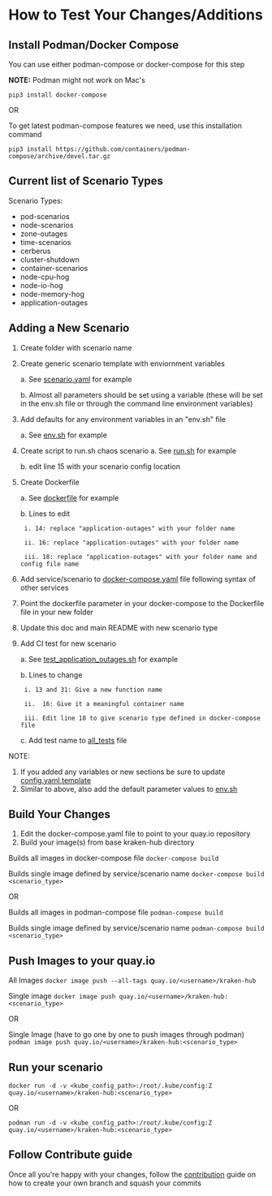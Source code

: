 # How to Test Your Changes/Additions 

## Install Podman/Docker Compose
You can use either podman-compose or docker-compose for this step

**NOTE:** Podman might not work on Mac's

`pip3 install docker-compose`

OR 

To get latest podman-compose features we need, use this installation command

`pip3 install https://github.com/containers/podman-compose/archive/devel.tar.gz`

## Current list of Scenario Types

Scenario Types:
* pod-scenarios
* node-scenarios
* zone-outages
* time-scenarios
* cerberus
* cluster-shutdown
* container-scenarios
* node-cpu-hog
* node-io-hog
* node-memory-hog
* application-outages

## Adding a New Scenario
1. Create folder with scenario name

2. Create generic scenario template with enviornment variables

    a. See [scenario.yaml](../application-outages/app_outages.yaml.template) for example
    
    b. Almost all parameters should be set using a variable (these will be set in the env.sh file or through the command line environment variables)
    
3. Add defaults for any environment variables in an "env.sh" file

    a.  See [env.sh](../application-outages/env.sh) for example
    
4. Create script to run.sh chaos scenario
    a. See [run.sh](../application-outages/run.sh) for example
    
    b. edit line 15 with your scenario config location

5. Create Dockerfile
    
    a. See [dockerfile](../application-outages/Dockerfile) for example
    
    b. Lines to edit
    
        i. 14: replace "application-outages" with your folder name 
        
        ii. 16: replace "application-outages" with your folder name
        
        iii. 18: replace "application-outages" with your folder name and config file name 
        
6. Add service/scenario to [docker-compose.yaml](docker-compose.yaml) file following syntax of other services
7. Point the dockerfile parameter in your docker-compose to the Dockerfile file in your new folder
8. Update this doc and main README with new scenario type
9. Add CI test for new scenario 

    a. See [test_application_outages.sh](../CI/tests/test_application_outages.sh) for example
    
    b. Lines to change
    
        i. 13 and 31: Give a new function name 
        
        ii.  16: Give it a meaningful container name
        
        iii. Edit line 18 to give scenario type defined in docker-compose file 
    
    c. Add test name to [all_tests](../CI/tests/all_tests) file
    
NOTE: 
1. If you added any variables or new sections be sure to update [config.yaml.template](../config.yaml.template) 
2. Similar to above, also add the default parameter values to [env.sh](../env.sh)

## Build Your Changes
1. Edit the docker-compose.yaml file to point to your quay.io repository
2. Build your image(s) from base kraken-hub directory
    
Builds all images in docker-compose file
`docker-compose build`

Builds single image defined by service/scenario name 
`docker-compose build <scenario_type>`

OR 

Builds all images in podman-compose file
`podman-compose build`

Builds single image defined by service/scenario name 
`podman-compose build <scenario_type>`

## Push Images to your quay.io
All Images
`docker image push --all-tags quay.io/<username>/kraken-hub`

Single image
`docker image push quay.io/<username>/kraken-hub:<scenario_type>`

OR

Single Image (have to go one by one to push images through podman)
`podman image push quay.io/<username>/kraken-hub:<scenario_type>`

## Run your scenario
`docker run -d -v <kube_config_path>:/root/.kube/config:Z quay.io/<username>/kraken-hub:<scenario_type>`

OR 

`podman run -d -v <kube_config_path>:/root/.kube/config:Z quay.io/<username>/kraken-hub:<scenario_type>`


## Follow Contribute guide

Once all you're happy with your changes, follow the [contribution](#docs/contribute.md) guide on how to create your own branch and squash your commits
 